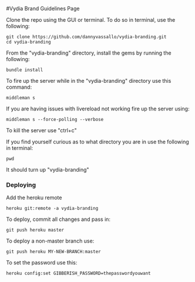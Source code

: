 #Vydia Brand Guidelines Page

Clone the repo using the GUI or terminal. To do so in terminal, use the following:
```shell
git clone https://github.com/dannyvassallo/vydia-branding.git
cd vydia-branding
```

From the "vydia-branding" directory, install the gems by running the following:
```shell
bundle install
```

To fire up the server while in the "vydia-branding" directory use this command:
```shell
middleman s
```

If you are having issues with livereload not working fire up the server using:
```shell
middleman s --force-polling --verbose
```

To kill the server use "ctrl+c"

If you find yourself curious as to what directory you are in use the following in terminal:
```shell
pwd
```
It should turn up "vydia-branding"

### Deploying

Add the heroku remote
```shell
heroku git:remote -a vydia-branding
```

To deploy, commit all changes and pass in:
```shell
git push heroku master
```

To deploy a non-master branch use:
```shell
git push heroku MY-NEW-BRANCH:master
```

To set the password use this:
```shell
heroku config:set GIBBERISH_PASSWORD=thepasswordyouwant
```
